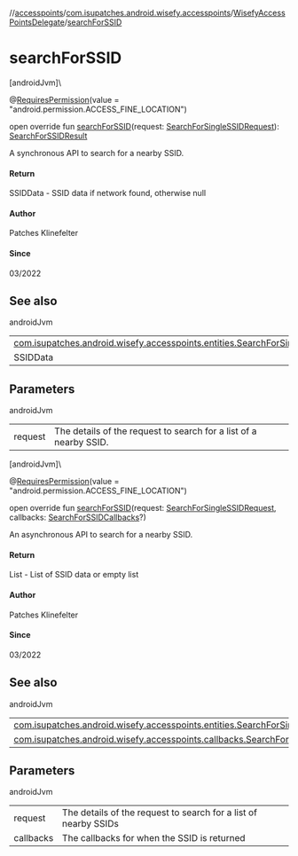 //[accesspoints](../../../index.md)/[com.isupatches.android.wisefy.accesspoints](../index.md)/[WisefyAccessPointsDelegate](index.md)/[searchForSSID](search-for-s-s-i-d.md)

# searchForSSID

[androidJvm]\

@[RequiresPermission](https://developer.android.com/reference/kotlin/androidx/annotation/RequiresPermission.html)(value = &quot;android.permission.ACCESS_FINE_LOCATION&quot;)

open override fun [searchForSSID](search-for-s-s-i-d.md)(request: [SearchForSingleSSIDRequest](../../com.isupatches.android.wisefy.accesspoints.entities/-search-for-single-s-s-i-d-request/index.md)): [SearchForSSIDResult](../../com.isupatches.android.wisefy.accesspoints.entities/-search-for-s-s-i-d-result/index.md)

A synchronous API to search for a nearby SSID.

#### Return

SSIDData - SSID data if network found, otherwise null

#### Author

Patches Klinefelter

#### Since

03/2022

## See also

androidJvm

| | |
|---|---|
| [com.isupatches.android.wisefy.accesspoints.entities.SearchForSingleSSIDRequest](../../com.isupatches.android.wisefy.accesspoints.entities/-search-for-single-s-s-i-d-request/index.md) |  |
| SSIDData |  |

## Parameters

androidJvm

| | |
|---|---|
| request | The details of the request to search for a list of a nearby SSID. |

[androidJvm]\

@[RequiresPermission](https://developer.android.com/reference/kotlin/androidx/annotation/RequiresPermission.html)(value = &quot;android.permission.ACCESS_FINE_LOCATION&quot;)

open override fun [searchForSSID](search-for-s-s-i-d.md)(request: [SearchForSingleSSIDRequest](../../com.isupatches.android.wisefy.accesspoints.entities/-search-for-single-s-s-i-d-request/index.md), callbacks: [SearchForSSIDCallbacks](../../com.isupatches.android.wisefy.accesspoints.callbacks/-search-for-s-s-i-d-callbacks/index.md)?)

An asynchronous API to search for a nearby SSID.

#### Return

List<SSIDData> - List of SSID data or empty list

#### Author

Patches Klinefelter

#### Since

03/2022

## See also

androidJvm

| | |
|---|---|
| [com.isupatches.android.wisefy.accesspoints.entities.SearchForSingleSSIDRequest](../../com.isupatches.android.wisefy.accesspoints.entities/-search-for-single-s-s-i-d-request/index.md) |  |
| [com.isupatches.android.wisefy.accesspoints.callbacks.SearchForSSIDCallbacks](../../com.isupatches.android.wisefy.accesspoints.callbacks/-search-for-s-s-i-d-callbacks/index.md) |  |

## Parameters

androidJvm

| | |
|---|---|
| request | The details of the request to search for a list of nearby SSIDs |
| callbacks | The callbacks for when the SSID is returned |
